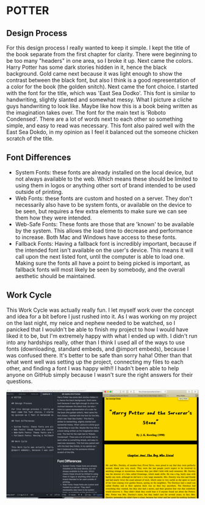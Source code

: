 # POTTER

## Design Process

For this design process I really wanted to keep it simple. I kept the title of the book separate from the first chapter for clarity. There were beginning to be too many "headers" in one area, so I broke it up. Next came the colors. Harry Potter has some dark stories hidden in it, hence the black background. Gold came next because it was light enough to show the contrast between the black font, but also I think is a good representation of a color for the book (the golden snitch).
Next came the font choice. I started with the font for the title, which was 'East Sea Dodko'. This font is similar to handwriting, slightly slanted and somewhat messy. What I picture a cliche guys handwriting to look like. Maybe like how this is a book being written as the imagination takes over. The font for the main text is 'Roboto Condensed'. There are a lot of words next to each other so something simple, and easy to read was necessary. This font also paired well with the East Sea Dokdo, in my opinion as I feel it balanced out the someone chicken scratch of the title.

## Font Differences

- System Fonts: these fonts are already installed on the local device, but not always available to the web. Which means these should be limited to using them in logos or anything other sort of brand intended to be used outside of printing.
- Web Fonts: these fonts are custom and hosted on a server. They don't necessarily also have to be system fonts, or available on the device to be seen, but requires a few extra elements to make sure we can see them how they were intended.
- Web-Safe Fonts: These fonts are those that are 'known' to be available by the system. This allows the load time to decrease and performance to increase. Both Mac and Windows have access to these fonts.
- Fallback Fonts: Having a fallback font is incredibly important, because if the intended font isn't available on the user's device. This means it will call upon the next listed font, until the computer is able to load one. Making sure the fonts all have a point to being picked is important, as fallback fonts will most likely be seen by somebody, and the overall aesthetic should be maintained.

## Work Cycle

This Work Cycle was actually really fun. I let myself work over the concept and idea for a bit before I just rushed into it. As I was working on my project on the last night, my neice and nephew needed to be watched, so I panicked that I wouldn't be able to finish my project to how I would have liked it to be, but I'm extremely happy with what I ended up with. I didn't run into any hardships really, other than I think I used all of the ways to use fonts (downloading, standard embeds, and @import embeds), because I was confused there. It's better to be safe than sorry haha! Other than that what went well was setting up the project, connecting my files to each other, and finding a font I was happy with!! I hadn't been able to help anyone on GitHub simply because I wasn't sure the right answers for their questions.

<img src="./screenshot.png">
